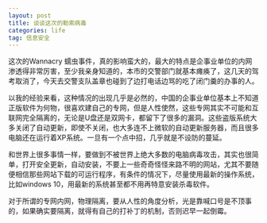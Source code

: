 ```yaml
---
layout: post
title: 谈谈这次的勒索病毒
categories: life
tag: 信息安全
---
```


这次的Wannacry 蠕虫事件，真的影响蛮大的，最大的特点是企事业单位的内网渗透得非常厉害，至少我亲身知道的，本市的交警部门就基本瘫痪了，这几天的驾考取消了，今天去交警支队盖章也碰到了边打电话边骂的吃了闭门羹的办事的人。

以我的经验来看，这种情况的出现几乎是必然的，中国的企事业单位基本上不知道正版软件为何物，很喜欢建自己的专网，但是人性使然，这些专网其实不可能和互联网完全隔离的，无论是U盘还是双网卡，都留下了很多的漏洞。这些盗版系统大多关闭了自动更新，即使不关闭，也大多连不上微软的自动更新服务器，而且很多电脑还在运行着XP系统。一旦有一个点中招，几乎就是不设防的蔓延。

和世界上很多事情一样，要做到不被世界上绝大多数的电脑病毒攻击，其实也很简单，打开安全更新，自动安装，不要上一些奇奇怪怪来路不明的网站，尤其不要随便相信那些网站下载的可运行程序，有条件的情况下，尽量使用最新的操作系统，比如windows 10，用最新的系统甚至都不用再特意安装杀毒软件。

对于所谓的专网内网，物理隔离，要从人性的角度分析，光是靠喊口号是不顶事的，如果确实要隔离，就得有自己的打补丁的机制，否则迟早一起倒霉。